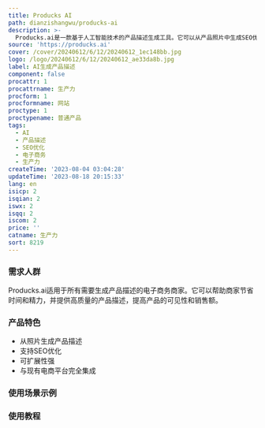```yaml
---
title: Producks AI
path: dianzishangwu/producks-ai
description: >-
  Producks.ai是一款基于人工智能技术的产品描述生成工具。它可以从产品照片中生成SEO优化的产品描述，帮助用户节省时间和精力。通过使用Producks.ai，您可以轻松地将产品描述集成到您的电子商务平台中，提高产品信息的及时性。Producks.ai支持与WooCommerce、Shopify和Webhooks等平台的集成。它的优势在于可以从照片直接生成描述，减少了手动输入的工作量。
source: 'https://producks.ai'
cover: /cover/20240612/6/12/20240612_1ec148bb.jpg
logo: /logo/20240612/6/12/20240612_ae33da8b.jpg
label: AI生成产品描述
component: false
procattr: 1
procattrname: 生产力
procform: 1
procformname: 网站
proctype: 1
proctypename: 普通产品
tags:
  - AI
  - 产品描述
  - SEO优化
  - 电子商务
  - 生产力
createTime: '2023-08-04 03:04:28'
updateTime: '2023-08-18 20:15:33'
lang: en
isicp: 2
isqian: 2
iswx: 2
isqq: 2
iscom: 2
price: ''
catname: 生产力
sort: 8219
---
```




### 需求人群
Producks.ai适用于所有需要生成产品描述的电子商务商家。它可以帮助商家节省时间和精力，并提供高质量的产品描述，提高产品的可见性和销售额。

### 产品特色
- 从照片生成产品描述
- 支持SEO优化
- 可扩展性强
- 与现有电商平台完全集成

### 使用场景示例


### 使用教程


  
